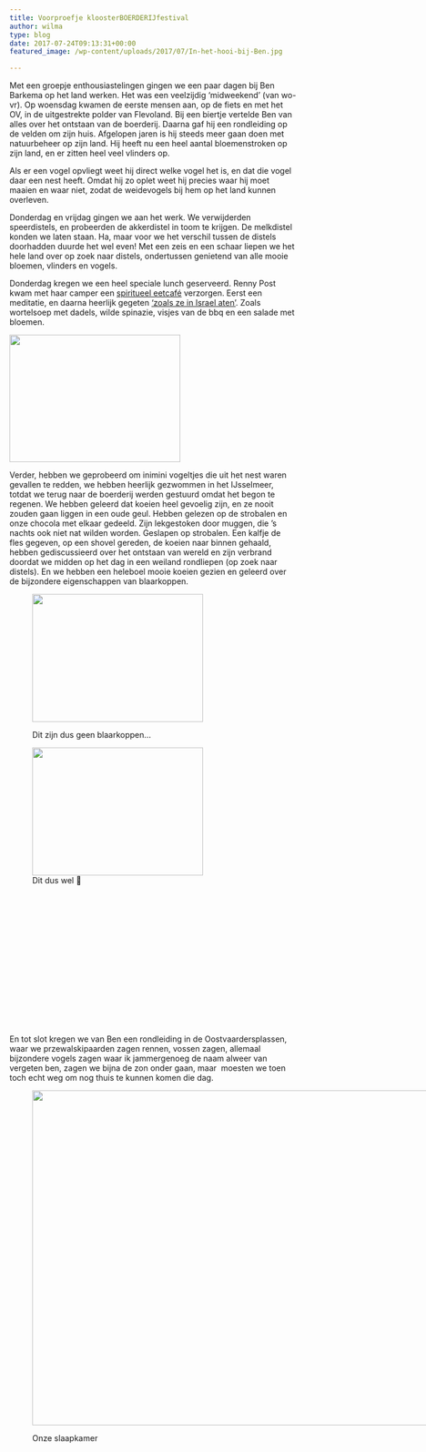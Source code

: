 ```yaml
---
title: Voorproefje kloosterBOERDERIJfestival
author: wilma
type: blog
date: 2017-07-24T09:13:31+00:00
featured_image: /wp-content/uploads/2017/07/In-het-hooi-bij-Ben.jpg

---
```

Met een groepje enthousiastelingen gingen we een paar dagen bij Ben Barkema op het land werken. Het was een veelzijdig ‘midweekend’ (van wo-vr). Op woensdag kwamen de eerste mensen aan, op de fiets en met het OV, in de uitgestrekte polder van Flevoland. Bij een biertje vertelde Ben van alles over het ontstaan van de boerderij. Daarna gaf hij een rondleiding op de velden om zijn huis. Afgelopen jaren is hij steeds meer gaan doen met natuurbeheer op zijn land. Hij heeft nu een heel aantal bloemenstroken op zijn land, en er zitten heel veel vlinders op.
  
Als er een vogel opvliegt weet hij direct welke vogel het is, en dat die vogel daar een nest heeft. Omdat hij zo oplet weet hij precies waar hij moet maaien en waar niet, zodat de weidevogels bij hem op het land kunnen overleven.
  
Donderdag en vrijdag gingen we aan het werk. We verwijderden speerdistels, en probeerden de akkerdistel in toom te krijgen. De melkdistel konden we laten staan. Ha, maar voor we het verschil tussen de distels doorhadden duurde het wel even! Met een zeis en een schaar liepen we het hele land over op zoek naar distels, ondertussen genietend van alle mooie bloemen, vlinders en vogels.
  
Donderdag kregen we een heel speciale lunch geserveerd. Renny Post kwam met haar camper een [spiritueel eetcafé][1] verzorgen. Eerst een meditatie, en daarna heerlijk gegeten [‘zoals ze in Israel aten’][2]. Zoals wortelsoep met dadels, wilde spinazie, visjes van de bbq en een salade met bloemen.

[<img class="alignnone size-medium wp-image-2661" src="http://www.kloosterboerderijfestival.nl/wp-content/uploads/2017/07/Spiritueel-eetcafé-300x224.jpg" alt="" width="300" height="224" srcset="http://www.kloosterboerderijfestival.nl/wp-content/uploads/2017/07/Spiritueel-eetcafé-300x224.jpg 300w, http://www.kloosterboerderijfestival.nl/wp-content/uploads/2017/07/Spiritueel-eetcafé-768x574.jpg 768w, http://www.kloosterboerderijfestival.nl/wp-content/uploads/2017/07/Spiritueel-eetcafé-785x586.jpg 785w, http://www.kloosterboerderijfestival.nl/wp-content/uploads/2017/07/Spiritueel-eetcafé-600x448.jpg 600w, http://www.kloosterboerderijfestival.nl/wp-content/uploads/2017/07/Spiritueel-eetcafé.jpg 1024w" sizes="(max-width: 300px) 100vw, 300px" />][3]

Verder, hebben we geprobeerd om inimini vogeltjes die uit het nest waren gevallen te redden, we hebben heerlijk gezwommen in het IJsselmeer, totdat we terug naar de boerderij werden gestuurd omdat het begon te regenen. We hebben geleerd dat koeien heel gevoelig zijn, en ze nooit zouden gaan liggen in een oude geul. Hebben gelezen op de strobalen en onze chocola met elkaar gedeeld. Zijn lekgestoken door muggen, die ’s nachts ook niet nat wilden worden. Geslapen op strobalen. Een kalfje de fles gegeven, op een shovel gereden, de koeien naar binnen gehaald, hebben gediscussieerd over het ontstaan van wereld en zijn verbrand doordat we midden op het dag in een weiland rondliepen (op zoek naar distels). En we hebben een heleboel mooie koeien gezien en geleerd over de bijzondere eigenschappen van blaarkoppen.<figure id="attachment_2132" style="width: 300px" class="wp-caption alignleft">

[<img class="size-medium wp-image-2132" src="http://www.kloosterboerderijfestival.nl/wp-content/uploads/2015/07/P7294714-300x225.jpg" alt="" width="300" height="225" srcset="http://www.kloosterboerderijfestival.nl/wp-content/uploads/2015/07/P7294714-300x225.jpg 300w, http://www.kloosterboerderijfestival.nl/wp-content/uploads/2015/07/P7294714-785x589.jpg 785w, http://www.kloosterboerderijfestival.nl/wp-content/uploads/2015/07/P7294714-600x450.jpg 600w, http://www.kloosterboerderijfestival.nl/wp-content/uploads/2015/07/P7294714.jpg 1024w" sizes="(max-width: 300px) 100vw, 300px" />][4]<figcaption class="wp-caption-text">Dit zijn dus geen blaarkoppen&#8230;</figcaption></figure> <figure id="attachment_2667" style="width: 300px" class="wp-caption alignleft">[<img class="size-medium wp-image-2667" src="http://www.kloosterboerderijfestival.nl/wp-content/uploads/2017/07/blaarkoppen1-300x225.jpg" alt="" width="300" height="225" srcset="http://www.kloosterboerderijfestival.nl/wp-content/uploads/2017/07/blaarkoppen1-300x225.jpg 300w, http://www.kloosterboerderijfestival.nl/wp-content/uploads/2017/07/blaarkoppen1-768x576.jpg 768w, http://www.kloosterboerderijfestival.nl/wp-content/uploads/2017/07/blaarkoppen1-785x589.jpg 785w, http://www.kloosterboerderijfestival.nl/wp-content/uploads/2017/07/blaarkoppen1-600x450.jpg 600w, http://www.kloosterboerderijfestival.nl/wp-content/uploads/2017/07/blaarkoppen1.jpg 1024w" sizes="(max-width: 300px) 100vw, 300px" />][5]<figcaption class="wp-caption-text">Dit dus wel 🙂</figcaption></figure> 

&nbsp;

&nbsp;

&nbsp;

&nbsp;

&nbsp;

&nbsp;

&nbsp;

&nbsp;

En tot slot kregen we van Ben een rondleiding in de Oostvaardersplassen, waar we przewalskipaarden zagen rennen, vossen zagen, allemaal bijzondere vogels zagen waar ik jammergenoeg de naam alweer van vergeten ben, zagen we bijna de zon onder gaan, maar  moesten we toen toch echt weg om nog thuis te kunnen komen die dag.<figure id="attachment_2663" style="width: 785px" class="wp-caption alignnone">

[<img class="wp-image-2663 size-large" src="http://www.kloosterboerderijfestival.nl/wp-content/uploads/2017/07/In-het-hooi-bij-Ben1-785x589.jpg" alt="" width="785" height="589" srcset="http://www.kloosterboerderijfestival.nl/wp-content/uploads/2017/07/In-het-hooi-bij-Ben1-785x589.jpg 785w, http://www.kloosterboerderijfestival.nl/wp-content/uploads/2017/07/In-het-hooi-bij-Ben1-300x225.jpg 300w, http://www.kloosterboerderijfestival.nl/wp-content/uploads/2017/07/In-het-hooi-bij-Ben1-768x576.jpg 768w, http://www.kloosterboerderijfestival.nl/wp-content/uploads/2017/07/In-het-hooi-bij-Ben1-600x450.jpg 600w, http://www.kloosterboerderijfestival.nl/wp-content/uploads/2017/07/In-het-hooi-bij-Ben1.jpg 960w" sizes="(max-width: 785px) 100vw, 785px" />][6]<figcaption class="wp-caption-text">Onze slaapkamer</figcaption></figure> 

&nbsp;

 [1]: https://heiligeurgentie.wordpress.com/category/op-locatie/
 [2]: https://www.bol.com/nl/p/bijbels-culinair/1001004005438112/
 [3]: http://www.kloosterboerderijfestival.nl/wp-content/uploads/2017/07/Spiritueel-eetcafé.jpg
 [4]: http://www.kloosterboerderijfestival.nl/wp-content/uploads/2015/07/P7294714.jpg
 [5]: http://www.kloosterboerderijfestival.nl/wp-content/uploads/2017/07/blaarkoppen1.jpg
 [6]: http://www.kloosterboerderijfestival.nl/wp-content/uploads/2017/07/In-het-hooi-bij-Ben1.jpg